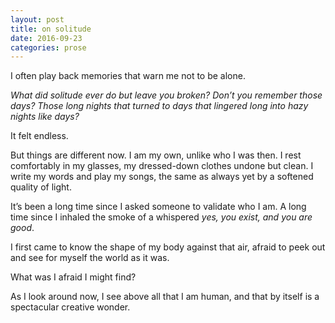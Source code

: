 ```yaml
---
layout: post
title: on solitude
date: 2016-09-23
categories: prose
---
```

I often play back memories that warn me not to be alone.  

_What did solitude ever do but leave you broken? Don’t you remember those days? Those long nights that turned to days that lingered long into hazy nights like days?_  

It felt endless.  

But things are different now. I am my own, unlike who I was then. I rest comfortably in my glasses, my dressed-down clothes undone but clean. I write my words and play my songs, the same as always yet by a softened quality of light.  

It’s been a long time since I asked someone to validate who I am. A long time since I inhaled the smoke of a whispered _yes, you exist, and you are good_.  

I first came to know the shape of my body against that air, afraid to peek out and see for myself the world as it was.  

What was I afraid I might find?  

As I look around now, I see above all that I am human, and that by itself is a spectacular creative wonder.  
